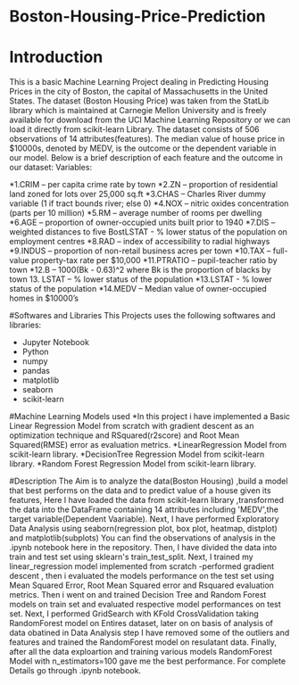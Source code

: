 # Boston-Housing-Price-Prediction
# Introduction
This is a basic Machine Learning Project dealing in Predicting Housing Prices in the city of Boston, the capital of Massachusetts in the United States. The dataset (Boston Housing Price) was taken from the StatLib library which is maintained at Carnegie Mellon University and is freely available for download from the UCI Machine Learning Repository or we can load it directly from scikit-learn Library. The dataset consists of 506 observations of 14 attributes(features). The median value of house price in $10000s, denoted by MEDV, is the outcome or the dependent variable in our model. Below is a brief description of each feature and the outcome in our dataset: Variables:

*1.CRIM – per capita crime rate by town
*2.ZN – proportion of residential land zoned for lots over 25,000 sq.ft
*3.CHAS – Charles River dummy variable (1 if tract bounds river; else 0) 
*4.NOX – nitric oxides concentration (parts per 10 million)
*5.RM – average number of rooms per dwelling
*6.AGE – proportion of owner-occupied units built prior to 1940
*7.DIS – weighted distances to five BostLSTAT - % lower status of the population on employment centres
*8.RAD – index of accessibility to radial highways
*9.INDUS – proportion of non-retail business acres per town
*10.TAX – full-value property-tax rate per $10,000
*11.PTRATIO – pupil-teacher ratio by town
*12.B – 1000(Bk - 0.63)^2 where Bk is the proportion of blacks by town 13. LSTAT – % lower status of the population
*13.LSTAT - % lower status of the population 
*14.MEDV – Median value of owner-occupied homes in $10000’s

#Softwares and Libraries
This Projects uses the following softwares and libraries:
* Jupyter Notebook
* Python
* numpy
* pandas
* matplotlib
* seaborn
* scikit-learn

#Machine Learning Models used
*In this project i have implemented a Basic Linear Regression Model from scratch with gradient descent as an optimization technique and RSquared(r2score)  and Root Mean Squared(RMSE) error as evaluation metrics.
*LinearRegression Model from scikit-learn library.
*DecisionTree Regression Model from scikit-learn library.
*Random Forest Regression Model from scikit-learn library.

#Description
The Aim is to analyze the data(Boston Housing) ,build a model that best performs on the data and to predict value of a house given its features,
Here I have loaded the data from scikit-learn library ,transformed the data into the DataFrame containing 14 attributes including 'MEDV',the target variable(Dependent Vaariable).
Next, I have performed Exploratory Data Analysis using seaborn(regression plot, box plot, heatmap, distplot) and matplotlib(subplots)
You can find the observations of analysis in the .ipynb notebook here in the repository.
Then, I have divided the data into train and test set using sklearn's train_test_split.
Next, I trained my linear_regression model implemented from scratch -performed gradient descent , then i evaluated the models performance on the test set using Mean Squared Error, Root Mean Squared error and Rsquared evaluation metrics.
Then i went on and trained Decision Tree and Random Forest models on train set and evaluated respective model performances on test set.
Next, I performed GridSearch with KFold CrossValidation taking RandomForest  model on Entires dataset, later on on basis of analysis of data obatined in Data Analysis step
I have removed some of the outliers and features and trained the RandomForest model on resulatant data.
Finally, after all the data exploartion and training various models RandomForest Model with n_estimators=100 gave me the best performance.
For complete Details go through .ipynb notebook.


